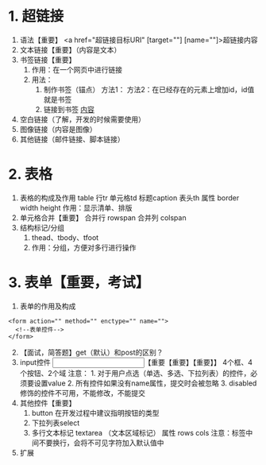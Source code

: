 # 1. 超链接
1. 语法【重要】 <a href="超链接目标URI" [target=""] [name=""]>超链接内容</a>
2. 文本链接【重要】（内容是文本）
3. 书签链接【重要】
	1. 作用：在一个网页中进行链接
	2. 用法：
		1. 制作书签（锚点） 方法1： <a name=""></a> 方法2：在已经存在的元素上增加id，id值就是书签
		2. 链接到书签 <a href="#书签">内容</a>
4. 空白链接（了解，开发的时候需要使用）
5. 图像链接（内容是图像）
6. 其他链接（邮件链接、脚本链接）

# 2. 表格
1. 表格的构成及作用
	table 行tr 单元格td 标题caption 表头th
	属性 border width height
	作用：显示清单、排版
2. 单元格合并【重要】
	合并行 rowspan  合并列 colspan
3. 结构标记/分组
	1.  thead、tbody、tfoot
	2.  作用：分组，方便对多行进行操作

# 3. 表单【重要，考试】
1. 表单的作用及构成
```
<form action="" method="" enctype="" name="">
  <!--表单控件-->
</form>
```
2. 【面试，简答题】get（默认）和post的区别？
3. input控件 <input type="控件类型"/>【重要【重要】【重要】】
	4个框、4个按钮、2个域
	注意：
		1. 对于用户点选（单选、多选、下拉列表）的控件，必须要设置value
		2. 所有控件如果没有name属性，提交时会被忽略
		3. disabled修饰的控件不可用，不能修改，不能提交
4. 其他控件【重要】
	1. button 在开发过程中建议指明按钮的类型
	2. 下拉列表select
	3. 多行文本标记 textarea （文本区域标记） 属性 rows cols
		注意：标签中间不要换行，会将不可见字符加入默认值中
5. 扩展